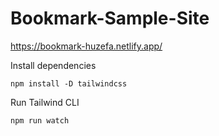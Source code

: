 # Bookmark-Sample-Site
https://bookmark-huzefa.netlify.app/

Install dependencies

```
npm install -D tailwindcss
```
Run Tailwind CLI

```
npm run watch
